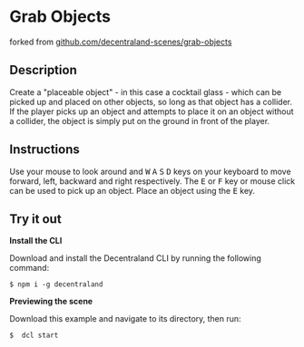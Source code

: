 # Grab Objects
forked from [github.com/decentraland-scenes/grab-objects](https://github.com/decentraland-scenes/grab-objects)

## Description
Create a "placeable object" - in this case a cocktail glass - which can be picked up and placed on other objects, so long as that object has a collider. If the player picks up an object and attempts to place it on an object without a collider, the object is simply put on the ground in front of the player.

## Instructions
Use your mouse to look around and <kbd>W</kbd> <kbd>A</kbd> <kbd>S</kbd> <kbd>D</kbd> keys on your keyboard to move forward, left, backward and right respectively. The <kbd>E</kbd> or <kbd>F</kbd> key or mouse click can be used to pick up an object. Place an object using the <kbd>E</kbd> key.

## Try it out

**Install the CLI**

Download and install the Decentraland CLI by running the following command:

```
$ npm i -g decentraland
```

**Previewing the scene**

Download this example and navigate to its directory, then run:

```
$  dcl start
```
